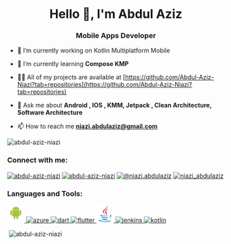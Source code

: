 <h1 align="center">Hello 👋, I'm Abdul Aziz</h1>
<h3 align="center">Mobile Apps Developer</h3>

- 🔭 I’m currently working on Kotlin Multiplatform Mobile

- 🌱 I’m currently learning **Compose KMP**

- 👨‍💻 All of my projects are available at [https://github.com/Abdul-Aziz-Niazi?tab=repositories](https://github.com/Abdul-Aziz-Niazi?tab=repositories)

- 💬 Ask me about **Android , IOS , KMM, Jetpack , Clean Architecture, Software Architecture**

- 📫 How to reach me **niazi.abdulaziz@gmail.com**


<p align="left"><img align="left" src="https://github-readme-stats.vercel.app/api/top-langs?username=abdul-aziz-niazi&show_icons=true&locale=en&layout=compact" alt="abdul-aziz-niazi" /></p>  
<br />
<h3 align="left">Connect with me:</h3>
<p align="left">
<a href="https://linkedin.com/in/abdul-aziz-niazi" target="blank"><img align="center" src="https://raw.githubusercontent.com/rahuldkjain/github-profile-readme-generator/master/src/images/icons/Social/linked-in-alt.svg" alt="abdul-aziz-niazi" height="30" width="40" /></a>
<a href="https://stackoverflow.com/users/abdul-aziz-niazi" target="blank"><img align="center" src="https://raw.githubusercontent.com/rahuldkjain/github-profile-readme-generator/master/src/images/icons/Social/stack-overflow.svg" alt="abdul-aziz-niazi" height="30" width="40" /></a>
<a href="https://medium.com/@niazi.abdulaziz" target="blank"><img align="center" src="https://raw.githubusercontent.com/rahuldkjain/github-profile-readme-generator/master/src/images/icons/Social/medium.svg" alt="@niazi.abdulaziz" height="30" width="40" /></a>
<a href="https://www.hackerrank.com/niazi_abdulaziz" target="blank"><img align="center" src="https://raw.githubusercontent.com/rahuldkjain/github-profile-readme-generator/master/src/images/icons/Social/hackerrank.svg" alt="niazi_abdulaziz" height="30" width="40" /></a>
</p>

<h3 align="left">Languages and Tools:</h3>
<p align="left"> <a href="https://developer.android.com" target="_blank" rel="noreferrer"> <img src="https://raw.githubusercontent.com/devicons/devicon/master/icons/android/android-original-wordmark.svg" alt="android" width="40" height="40"/> </a> <a href="https://azure.microsoft.com/en-in/" target="_blank" rel="noreferrer"> <img src="https://www.vectorlogo.zone/logos/microsoft_azure/microsoft_azure-icon.svg" alt="azure" width="40" height="40"/> </a> <a href="https://dart.dev" target="_blank" rel="noreferrer"> <img src="https://www.vectorlogo.zone/logos/dartlang/dartlang-icon.svg" alt="dart" width="40" height="40"/> </a> <a href="https://flutter.dev" target="_blank" rel="noreferrer"> <img src="https://www.vectorlogo.zone/logos/flutterio/flutterio-icon.svg" alt="flutter" width="40" height="40"/> </a> <a href="https://www.java.com" target="_blank" rel="noreferrer"> <img src="https://raw.githubusercontent.com/devicons/devicon/master/icons/java/java-original.svg" alt="java" width="40" height="40"/> </a> <a href="https://www.jenkins.io" target="_blank" rel="noreferrer"> <img src="https://www.vectorlogo.zone/logos/jenkins/jenkins-icon.svg" alt="jenkins" width="40" height="40"/> </a> <a href="https://kotlinlang.org" target="_blank" rel="noreferrer"> <img src="https://www.vectorlogo.zone/logos/kotlinlang/kotlinlang-icon.svg" alt="kotlin" width="40" height="40"/> </a> </p>

<p>&nbsp;<img align="center" src="https://github-readme-stats.vercel.app/api?username=abdul-aziz-niazi&show_icons=true&locale=en" alt="abdul-aziz-niazi" /></p>
